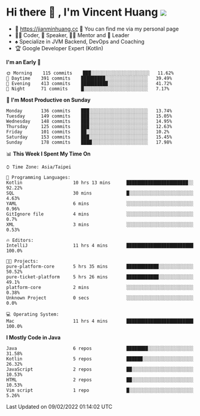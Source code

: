 # Hi there 👋 , I'm Vincent Huang ![](https://komarev.com/ghpvc/?username=Jian-Min-Huang)
- 💎 https://jianminhuang.cc 🙋 You can find me via my personal page
- 👨‍💻 Coder, 🎤 Speaker, 👨‍🏫 Mentor and 🚀 Leader
- ♠️ Specialize in JVM Backend, DevOps and Coaching
- 🏆 Google Developer Expert (Kotlin)

<!--START_SECTION:waka-->
**I'm an Early 🐤** 

```text
🌞 Morning    115 commits    ███░░░░░░░░░░░░░░░░░░░░░░   11.62% 
🌆 Daytime    391 commits    █████████░░░░░░░░░░░░░░░░   39.49% 
🌃 Evening    413 commits    ██████████░░░░░░░░░░░░░░░   41.72% 
🌙 Night      71 commits     █░░░░░░░░░░░░░░░░░░░░░░░░   7.17%

```
📅 **I'm Most Productive on Sunday** 

```text
Monday       136 commits    ███░░░░░░░░░░░░░░░░░░░░░░   13.74% 
Tuesday      149 commits    ███░░░░░░░░░░░░░░░░░░░░░░   15.05% 
Wednesday    148 commits    ███░░░░░░░░░░░░░░░░░░░░░░   14.95% 
Thursday     125 commits    ███░░░░░░░░░░░░░░░░░░░░░░   12.63% 
Friday       101 commits    ██░░░░░░░░░░░░░░░░░░░░░░░   10.2% 
Saturday     153 commits    ███░░░░░░░░░░░░░░░░░░░░░░   15.45% 
Sunday       178 commits    ████░░░░░░░░░░░░░░░░░░░░░   17.98%

```


📊 **This Week I Spent My Time On** 

```text
⌚︎ Time Zone: Asia/Taipei

💬 Programming Languages: 
Kotlin                   10 hrs 13 mins      ███████████████████████░░   92.22% 
SQL                      30 mins             █░░░░░░░░░░░░░░░░░░░░░░░░   4.63% 
YAML                     6 mins              ░░░░░░░░░░░░░░░░░░░░░░░░░   0.96% 
GitIgnore file           4 mins              ░░░░░░░░░░░░░░░░░░░░░░░░░   0.7% 
XML                      3 mins              ░░░░░░░░░░░░░░░░░░░░░░░░░   0.53%

🔥 Editors: 
IntelliJ                 11 hrs 4 mins       █████████████████████████   100.0%

🐱‍💻 Projects: 
pure-platform-core       5 hrs 35 mins       ████████████░░░░░░░░░░░░░   50.52% 
pure-ticket-platform     5 hrs 26 mins       ████████████░░░░░░░░░░░░░   49.1% 
platform-core            2 mins              ░░░░░░░░░░░░░░░░░░░░░░░░░   0.38% 
Unknown Project          0 secs              ░░░░░░░░░░░░░░░░░░░░░░░░░   0.0%

💻 Operating System: 
Mac                      11 hrs 4 mins       █████████████████████████   100.0%

```

**I Mostly Code in Java** 

```text
Java                     6 repos             ████████░░░░░░░░░░░░░░░░░   31.58% 
Kotlin                   5 repos             ██████░░░░░░░░░░░░░░░░░░░   26.32% 
JavaScript               2 repos             ██░░░░░░░░░░░░░░░░░░░░░░░   10.53% 
HTML                     2 repos             ██░░░░░░░░░░░░░░░░░░░░░░░   10.53% 
Vim script               1 repo              █░░░░░░░░░░░░░░░░░░░░░░░░   5.26%

```



 Last Updated on 09/02/2022 01:14:02 UTC
<!--END_SECTION:waka-->

